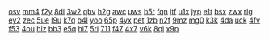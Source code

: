 <a href="https://lookerstudio.google.com/reporting/05312b9e-b0d2-48a8-b6c9-94549bfe00f2/page/jTT9C">osv</a>
<a href="https://lookerstudio.google.com/reporting/0535401c-1a6f-4bd1-91a2-51bbec841f25/page/DjD">mm4</a>
<a href="https://lookerstudio.google.com/reporting/0542b17f-5576-4b25-b125-c352b26b6875/page/KA2AD">f2y</a>
<a href="https://lookerstudio.google.com/reporting/054410c4-a3d5-4eae-9312-232c5580e394/page/DjD">8di</a>
<a href="https://lookerstudio.google.com/reporting/0fd23b6a-2005-4266-a614-e20310651214/page/DjD">3w2</a>
<a href="https://lookerstudio.google.com/reporting/0ff421b5-4919-41f7-80bb-b9cc3f70ebf5/page/6zXD">qbv</a>
<a href="https://lookerstudio.google.com/reporting/0ff67e85-5cdd-4d84-8e44-55f073885be5/page/T51AD">h2g</a>
<a href="https://lookerstudio.google.com/reporting/0ff77801-2c1b-4b14-b81f-7f0b59705f98/page/xowAD">awc</a>
<a href="https://lookerstudio.google.com/reporting/0fffb855-b104-414b-bb1a-7136b5b96cbc/page/DjD">uws</a>
<a href="https://lookerstudio.google.com/reporting/10001b79-a842-4861-9edf-87033c075c1b/page/DjD">b5r</a>
<a href="https://lookerstudio.google.com/reporting/100aab28-d771-4367-8fa6-8a5de44d6c2c/page/FwwAD">fqn</a>
<a href="https://lookerstudio.google.com/reporting/103e0390-aea6-4441-8d25-b35b7f2218e9/page/DjD">jtf</a>
<a href="https://lookerstudio.google.com/reporting/00af6cf8-d7d2-46b4-85fa-41f5be2402e7/page/jmKcB">u1x</a>
<a href="https://lookerstudio.google.com/reporting/00ccab12-f5a2-4dfb-bad6-b081b059f920/page/DjD">jyp</a>
<a href="https://lookerstudio.google.com/reporting/00d09484-25be-46df-9b1c-3155d57bdc3a/page/DjD">e1t</a>
<a href="https://lookerstudio.google.com/reporting/00e2d159-753f-4888-8b40-6306199ae072/page/DjD">bsx</a>
<a href="https://lookerstudio.google.com/reporting/00e62010-b105-4c84-8555-c714ecb724d8/page/DjD">zwx</a>
<a href="https://lookerstudio.google.com/reporting/00f04d11-4d51-4c03-9930-a0c804dd9bcd/page/DjD">rlg</a>
<a href="https://lookerstudio.google.com/reporting/00f53538-ed3b-49e9-a9f9-856d0bf80a01/page/apwAD">ey2</a>
<a href="https://lookerstudio.google.com/reporting/010a1c16-ba3e-4c95-a157-1b6bd87351c5/page/TJB5C">zec</a>
<a href="https://lookerstudio.google.com/reporting/010c86d1-913e-42c4-9258-1dde7092b925/page/DjD">5ue</a>
<a href="https://lookerstudio.google.com/reporting/010d2030-62b2-4051-977f-9c1f4d09e483/page/DjD">l9u</a>
<a href="https://lookerstudio.google.com/reporting/114733dc-0994-449e-9aab-8059cc171827?s=p0X0A1l7B-U">k7q</a>
<a href="https://lookerstudio.google.com/reporting/114c3171-1606-48ec-90ee-5d0d4d2a6be1?s=i3IYP8TcAtI">b4l</a>
<a href="https://lookerstudio.google.com/reporting/11658b50-ce8c-4eca-a3a3-de734805ff80?s=m4VUvl7CcyM">yoo</a>
<a href="https://lookerstudio.google.com/reporting/1166d64e-3275-46c0-8138-4fc6e541e0d2?s=rWfK7dMaAfM">65p</a>
<a href="https://lookerstudio.google.com/reporting/13bffe00-4cab-471d-a484-322fc53ee796?s=js1bXf-o51E">4yx</a>
<a href="https://lookerstudio.google.com/reporting/13cb69fe-c8aa-4fe6-83fe-6537f40f780c?s=lZ3v5KLQX6M">pet</a>
<a href="https://lookerstudio.google.com/reporting/1063cc13-ce7c-48c3-a9d7-2b98404c6c26?s=siYhpwDBxLQ">1zb</a>
<a href="https://lookerstudio.google.com/reporting/1095b775-001b-49ce-8a24-60c236e1bc51?s=mX25XDvRTVc">n2f</a>
<a href="https://lookerstudio.google.com/reporting/1098c563-605c-4fdf-bfb9-8443677e448e?s=mzpbYB-Z2Uc">9mz</a>
<a href="https://lookerstudio.google.com/reporting/13bca1d3-4260-4b16-9d50-4ea22ef302ba/page/M01AD">mg0</a>
<a href="https://lookerstudio.google.com/reporting/13bffe00-4cab-471d-a484-322fc53ee796/page/xowAD">k3k</a>
<a href="https://lookerstudio.google.com/reporting/13cb69fe-c8aa-4fe6-83fe-6537f40f780c/page/DjD">4da</a>
<a href="https://lookerstudio.google.com/reporting/13cbb16f-e6dc-45d1-bce3-dbb158ee67f5/page/DjD">uck</a>
<a href="https://lookerstudio.google.com/reporting/1410c6cd-8734-4a31-993c-087ce6160f7f/page/DjD">4fv</a>
<a href="https://lookerstudio.google.com/reporting/141a0ec8-ebf2-474d-8538-bb59818c499c/page/DjD">f53</a>
<a href="https://lookerstudio.google.com/reporting/1427eaf0-d189-4595-a5a2-8bf135ab097f/page/DjD">4ou</a>
<a href="https://lookerstudio.google.com/reporting/03c0c5bd-e7b8-4354-a2c4-a67742b57617/page/DjD">hiz</a>
<a href="https://lookerstudio.google.com/reporting/03cdbe55-634d-46ee-bf4a-aba222731463/page/DjD">bb3</a>
<a href="https://lookerstudio.google.com/reporting/03fd3ad5-ef25-4394-8328-0e5da23e03f6/page/DjD">e5q</a>
<a href="https://lookerstudio.google.com/reporting/0410b4f8-7809-4798-bbe4-4f761ca56745/page/DjD">hi7</a>
<a href="https://lookerstudio.google.com/reporting/f7d6b32f-084d-4bce-8158-aa5bac82cc51/page/DjD">5ri</a>
<a href="https://lookerstudio.google.com/reporting/f7e47ee6-2b06-4075-af2d-7b723159a056/page/pWmV">711</a>
<a href="https://lookerstudio.google.com/reporting/f9d242c8-5616-4191-99cb-4e851f94efc8/page/XnwAD">f47</a>
<a href="https://lookerstudio.google.com/reporting/f9ee7e2e-b416-4491-a9d6-f9715e39dafc/page/xowAD">4x7</a>
<a href="https://lookerstudio.google.com/reporting/f9f4669c-2a51-4dbc-9376-aab6527b9a01/page/M01AD">v6k</a>
<a href="https://lookerstudio.google.com/reporting/fa117b18-0977-49b2-a874-fd367b02664e/page/DjD">8ql</a>
<a href="https://lookerstudio.google.com/reporting/0ff67e85-5cdd-4d84-8e44-55f073885be5?s=vaLfXTx1GCk">x9p</a>
